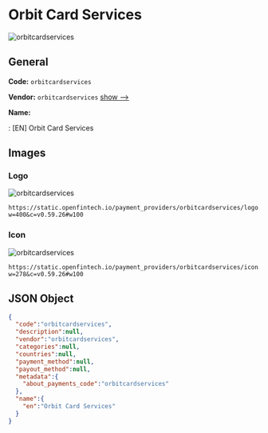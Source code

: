 
# Orbit Card Services 
![orbitcardservices](https://static.openfintech.io/payment_providers/orbitcardservices/logo.png?w=400&c=v0.59.26#w100)  

## General 
 
**Code:** `orbitcardservices` 
 
**Vendor:** `orbitcardservices` [show -->](/vendors/orbitcardservices/) 
 
**Name:** 
 
:	[EN] Orbit Card Services 
 

## Images 

### Logo 
 
![orbitcardservices](https://static.openfintech.io/payment_providers/orbitcardservices/logo.png?w=400&c=v0.59.26#w100)  

```
https://static.openfintech.io/payment_providers/orbitcardservices/logo.png?w=400&c=v0.59.26#w100
```  

### Icon 
 
![orbitcardservices](https://static.openfintech.io/payment_providers/orbitcardservices/icon.png?w=278&c=v0.59.26#w100)  

```
https://static.openfintech.io/payment_providers/orbitcardservices/icon.png?w=278&c=v0.59.26#w100
```  

## JSON Object 

```json
{
  "code":"orbitcardservices",
  "description":null,
  "vendor":"orbitcardservices",
  "categories":null,
  "countries":null,
  "payment_method":null,
  "payout_method":null,
  "metadata":{
    "about_payments_code":"orbitcardservices"
  },
  "name":{
    "en":"Orbit Card Services"
  }
}
```  
